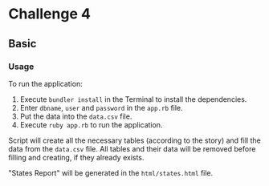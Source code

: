# Challenge 4

## Basic

### Usage

To run the application:

1. Execute `bundler install` in the Terminal to install the dependencies.
2. Enter `dbname`, `user` and `password` in the `app.rb` file.
3. Put the data into the `data.csv` file.
4. Execute `ruby app.rb` to run the application.

Script will create all the necessary tables (according to the story) and fill the data from the `data.csv` file. All tables and their data will be removed before filling and creating, if they already exists.

"States Report" will be generated in the `html/states.html` file.
